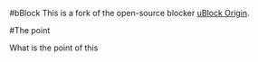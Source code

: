 #bBlock
This is a fork of the open-source blocker [uBlock Origin](https://github.com/gorhill/uBlock).

#The point

What is the point of this
